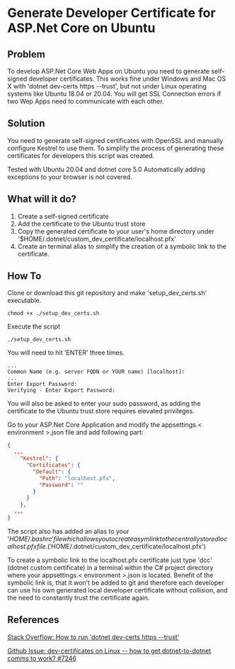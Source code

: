 # Generate Developer Certificate for ASP.Net Core on Ubuntu

## Problem
To develop ASP.Net Core Web Apps on Ubuntu you need to generate self-signed developer certificates.
This works fine under Windows and Mac OS X with 'dotnet dev-certs https --trust', but not under Linux operating systems
like Ubuntu 18.04 or 20.04. You will get SSL Connection errors if two Wep Apps need to communicate with each other.

## Solution
You need to generate self-signed certificates with OpenSSL and manually configure Kestrel to use them.
To simplify the process of generating these certificates for developers this script was created.

Tested with Ubuntu 20.04 and dotnet core 5.0
Automatically adding exceptions to your browser is not covered.

## What will it do?
1. Create a self-signed certificate
2. Add the certificate to the Ubuntu trust store
3. Copy the generated certificate to your user's home directory under '$HOME/.dotnet/custom_dev_certificate/localhost.pfx'
4. Create an terminal alias to simplify the creation of a symbolic link to the certificate.

## How To
Clone or download this git repository and make 'setup_dev_certs.sh' executable.
```shell
chmod +x ./setup_dev_certs.sh
```
Execute the script
```shell
./setup_dev_certs.sh
```
You will need to hit 'ENTER' three times.
```text
...
Common Name (e.g. server FQDN or YOUR name) [localhost]:
...
Enter Export Password:
Verifying - Enter Export Password:
```

You will also be asked to enter your sudo password, as adding the certificate to the Ubuntu trust store requires
elevated privileges.

Go to your ASP.Net Core Application and modify the appsettings.< environment >.json file and add following part:
```json
{
  ...
    "Kestrel": {
      "Certificates": {
        "Default": {
          "Path": "localhost.pfx",
          "Password": ""
        }
      }
    },
  ...
}
```

The script also has added an alias to your '$HOME/.bashrc' file which allows you to create a symlink to the centrally stored
localhost.pfx file. ('$HOME/.dotnet/custom_dev_certificate/localhost.pfx')

To create a symbolic link to the localhost.pfx certificate just type 'dcc' (dotnet custom certificate) in a terminal
within the C# project directory where your appsettings.< environment >.json is located.
Benefit of the symbolic link is, that it won't be added to git and therefore each developer can use his own generated
local developer certificate without collision, and the need to constantly trust the certificate again.

## References
[Stack Overflow: How to run 'dotnet dev-certs https --trust'](https://stackoverflow.com/questions/55485511/how-to-run-dotnet-dev-certs-https-trust)

[Github Issue: dev-certificates on Linux -- how to get dotnet-to-dotnet comms to work? #7246](https://github.com/dotnet/aspnetcore/issues/7246)